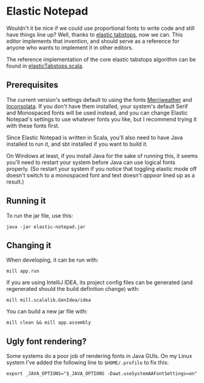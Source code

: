 # Elastic Notepad

Wouldn't it be nice if we could use proportional fonts to write code and still
have things line up? Well, thanks to
[elastic tabstops](http://nickgravgaard.com/elastic-tabstops/), now we can. This
editor implements that invention, and should serve as a reference for anyone who
wants to implement it in other editors.

The reference implementation of the core elastic tabstops algorithm can be
found in [elasticTabstops.scala](app/src/elasticTabstops.scala).

## Prerequisites

The current version's settings default to using the fonts
[Merriweather](https://fonts.google.com/specimen/Merriweather) and
[Inconsolata](https://fonts.google.com/specimen/Inconsolata). If you don't have
them installed, your system's default Serif and Monospaced fonts will be used
instead, and you can change Elastic Notepad's settings to use whatever fonts
you like, but I recommend trying it with these fonts first.

Since Elastic Notepad is written in Scala, you'll also need to have Java
installed to run it, and sbt installed if you want to build it.

On Windows at least, if you install Java for the sake of running this, it seems
you'll need to restart your system before Java can use logical fonts properly.
(So restart your system if you notice that toggling elastic mode off doesn't
switch to a monospaced font and text doesn't *appear* lined up as a result.)

## Running it

To run the jar file, use this:

	java -jar elastic-notepad.jar

## Changing it

When developing, it can be run with:

	mill app.run

If you are using IntelliJ IDEA, its project config files can be generated (and regenerated should the build definition change) with:

	mill mill.scalalib.GenIdea/idea

You can build a new jar file with:

	mill clean && mill app.assembly

## Ugly font rendering?

Some systems do a poor job of rendering fonts in Java GUIs. On my Linux system
I've added the following line to `$HOME/.profile` to fix this:

	export _JAVA_OPTIONS="$_JAVA_OPTIONS -Dawt.useSystemAAFontSettings=on"
